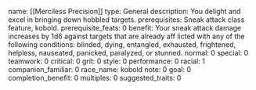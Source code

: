 name: [[Merciless Precision]]
type: General
description: You delight and excel in bringing down hobbled targets.
prerequisites: Sneak attack class feature, kobold.
prerequisite_feats: 0
benefit: Your sneak attack damage increases by 1d6 against targets that are already aff licted with any of the following conditions: blinded, dying, entangled, exhausted, frightened, helpless, nauseated, panicked, paralyzed, or stunned.
normal: 0
special: 0
teamwork: 0
critical: 0
grit: 0
style: 0
performance: 0
racial: 1
companion_familiar: 0
race_name: kobold
note: 0
goal: 0
completion_benefit: 0
multiples: 0
suggested_traits: 0
